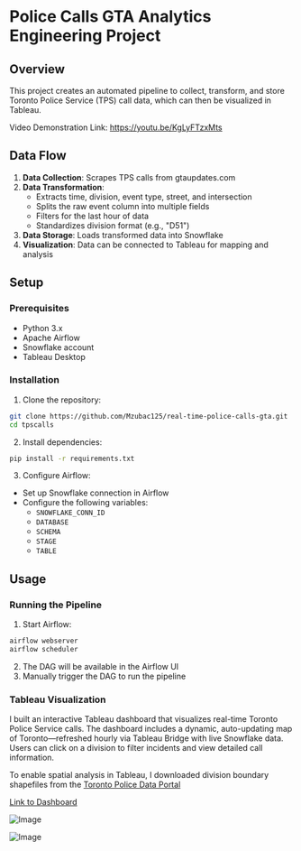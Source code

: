 # Police Calls GTA Analytics Engineering Project

## Overview
This project creates an automated pipeline to collect, transform, and store Toronto Police Service (TPS) call data, which can then be visualized in Tableau.

Video Demonstration Link: https://youtu.be/KgLyFTzxMts

## Data Flow

1. **Data Collection**: Scrapes TPS calls from gtaupdates.com
2. **Data Transformation**:
   - Extracts time, division, event type, street, and intersection
   - Splits the raw event column into multiple fields
   - Filters for the last hour of data
   - Standardizes division format (e.g., "D51")
3. **Data Storage**: Loads transformed data into Snowflake
4. **Visualization**: Data can be connected to Tableau for mapping and analysis

## Setup

### Prerequisites

- Python 3.x
- Apache Airflow
- Snowflake account
- Tableau Desktop

### Installation

1. Clone the repository:
```bash
git clone https://github.com/Mzubac125/real-time-police-calls-gta.git
cd tpscalls
```

2. Install dependencies:
```bash
pip install -r requirements.txt
```

3. Configure Airflow:
- Set up Snowflake connection in Airflow
- Configure the following variables:
  - `SNOWFLAKE_CONN_ID`
  - `DATABASE`
  - `SCHEMA`
  - `STAGE`
  - `TABLE`

## Usage

### Running the Pipeline

1. Start Airflow:
```bash
airflow webserver
airflow scheduler
```

2. The DAG will be available in the Airflow UI
3. Manually trigger the DAG to run the pipeline

### Tableau Visualization
I built an interactive Tableau dashboard that visualizes real-time Toronto Police Service calls. The dashboard includes a dynamic, auto-updating map of Toronto—refreshed hourly via Tableau Bridge with live Snowflake data. Users can click on a division to filter incidents and view detailed call information. 

To enable spatial analysis in Tableau, I downloaded division boundary shapefiles from the [Toronto Police Data Portal](https://data.torontopolice.on.ca/datasets/police-divisions-1/explore)

[Link to Dashboard](https://public.tableau.com/views/TPSCallsMap/TPSCallsMap?:language=en-US&publish=yes&:sid=&:redirect=auth&:display_count=n&:origin=viz_share_link)

![Image](https://github.com/user-attachments/assets/ad53b857-91fc-44d8-9d25-66e49b0a2a75)

![Image](https://github.com/user-attachments/assets/1b9cab08-bfb5-4de7-87e0-b3adf2a4e60d)
